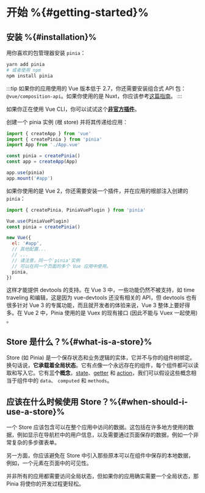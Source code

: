 # 开始 %{#getting-started}%

## 安装 %{#installation}%

用你喜欢的包管理器安装 `pinia`：

```bash
yarn add pinia
# 或者使用 npm
npm install pinia
```

:::tip
如果你的应用使用的 Vue 版本低于 2.7，你还需要安装组合式 API 包：`@vue/composition-api`。如果你使用的是 Nuxt，你应该参考[这篇指南](/ssr/nuxt.md)。
:::

如果你正在使用 Vue CLI，你可以试试这个[**非官方插件**](https://github.com/wobsoriano/vue-cli-plugin-pinia)。

创建一个 pinia 实例 (根 store) 并将其传递给应用：

```js {2,5-6,8}
import { createApp } from 'vue'
import { createPinia } from 'pinia'
import App from './App.vue'

const pinia = createPinia()
const app = createApp(App)

app.use(pinia)
app.mount('#app')
```

如果你使用的是 Vue 2，你还需要安装一个插件，并在应用的根部注入创建的 `pinia`：

```js {1,3-4,12}
import { createPinia, PiniaVuePlugin } from 'pinia'

Vue.use(PiniaVuePlugin)
const pinia = createPinia()

new Vue({
  el: '#app',
  // 其他配置...
  // ...
  // 请注意，同一个`pinia'实例
  // 可以在同一个页面的多个 Vue 应用中使用。 
  pinia,
})
```

这样才能提供 devtools 的支持。在 Vue 3 中，一些功能仍然不被支持，如 time traveling 和编辑，这是因为 vue-devtools 还没有相关的 API，但 devtools 也有很多针对 Vue 3 的专属功能，而且就开发者的体验来说，Vue 3 整体上要好得多。在 Vue 2 中，Pinia 使用的是 Vuex 的现有接口 (因此不能与 Vuex 一起使用) 。

## Store 是什么？%{#what-is-a-store}%

Store (如 Pinia) 是一个保存状态和业务逻辑的实体，它并不与你的组件树绑定。换句话说，**它承载着全局状态**。它有点像一个永远存在的组件，每个组件都可以读取和写入它。它有**三个概念**，[state](./core-concepts/state.md)、[getter](./core-concepts/getters.md) 和 [action](./core-concepts/actions.md)，我们可以假设这些概念相当于组件中的 `data`、 `computed` 和 `methods`。

## 应该在什么时候使用 Store？%{#when-should-i-use-a-store}%

一个 Store 应该包含可以在整个应用中访问的数据。这包括在许多地方使用的数据，例如显示在导航栏中的用户信息，以及需要通过页面保存的数据，例如一个非常复杂的多步骤表单。

另一方面，你应该避免在 Store 中引入那些原本可以在组件中保存的本地数据，例如，一个元素在页面中的可见性。

并非所有的应用都需要访问全局状态，但如果你的应用确实需要一个全局状态，那 Pinia 将使你的开发过程更轻松。
